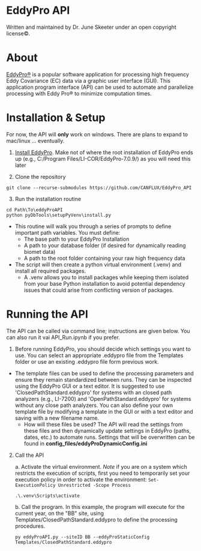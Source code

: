 # EddyPro API

Written and maintained by Dr. June Skeeter under an open copyright license&copy;.

# About

[EddyPro&reg;](https://www.licor.com/env/support/EddyPro/topics/introduction.html#top) is a popular software application for processing high frequency Eddy Covariance (EC) data via a graphic user interface (GUI).  This application program interface (API) can be used to automate and parallelize processing with Eddy Pro&reg; to minimize computation times.

<!-- ## Workflow

There are two main things the API does.

1. **Pre-processing**: finds the data within the source directory, parses .  

    a. Generate .csv files of biomet data and dynamic metadata as needed (**for Biomet.Net database users**).
    b. Search the source directory for all files in specified format (e.g., .ghg, .dat, etc.) covering the desired time period.
    c. Read all relevant data and embedded metadata (.ghg files) and generate descriptive statistics for each interval.
        * If embedded metadata are not available, the user can provide a template .metadata file to serve as a basis for processing.  This file can be created using EddyPro or a text editor.  
            * See **Templates/CR1000_LI7500_Template.metadata** for an example.  This .metadata file is for a simple setup consisting of a CSAT3 and a LI75000 logged at 10Hz on a CR1000.
    d. Filter data to exclude intervals with poor quality data that would prohibit reliable flux estimation. e.g., we can exclude intervals with mean flow rate <10 lpm for a LI-2700.
        * See **config_files/config.yml**: monitoringInstructions>dataFilters for a full list of filters or to add more of your own
    e. Overwrite metadata (embedded or template) with time varying metadata from a .csv file.
        * See **Templates/Manual_Metadata_Updates.csv** for an example
            * The file defines when settings were changed using TIMESTAMP Start and TIMESTAMP End (optional).  If an end is not provided, the change is assumed permanent, until another change is defined in the overwrite file.  If an end is provided the change only applies to the time periods between (inclusive of) the Start and End TIMESTAMP.  Only metadata that were changed should be defined for a given record.  Records are specified in two column headers corresponding to their section and key values in a LICOR .metadata file.
    f. Group the data by periods of common configurations, so EddyPro will only be run on periods with equivalent settings.
        * e.g., if sensor separation changed, the data before and after the change would be run as separate groups for the purpose of generating representative spectral corrections


2. **Running EddyPro&reg**; takes the results of the pre-processing routine and uses it to generate and execute batch runs of EddyPro in parallel.  The outputs are then stitched together into homogenous files and can be output into binary Biomet.Net database format if desired. -->


# Installation & Setup

For now, the API will **only** work on windows.  There are plans to expand to mac/linux ... eventually.

1. [Install EddyPro](https://www.licor.com/env/support/EddyPro/software.html).  Make not of where the root installation of EddyPro ends up (e.g., C:/Program Files/LI-COR/EddyPro-7.0.9/) as you will need this later

2. Clone the repository

```{bash}
git clone --recurse-submodules https://github.com/CANFLUX/EddyPro_API
```

3. Run the installation routine 

```{bash}
cd Path\To\eddyProAPI
python pyDbTools\setupPyVenv\install.py
```

* This routine will walk you through a series of prompts to define important path variables.  You must define:
    + The base path to your EddyPro Installation
    + A path to your database folder (if desired for dynamically reading biomet data)
    + A path to the root folder containing your raw high frequency data
* The script will then create a python virtual environment (.venv) and install all required packages.
    + A .venv allows you to install packages while keeping them isolated from your base Python installation to avoid potential dependency issues that could arise from conflicting version of packages.


<!-- 2. Create the virtual environment and install dependencies

* If you're using VSCode, it should autodetect the requirements.txt dependency list.  Open the EddyPro_API folder in VSCode.   Then hit ctrl+shift+p > type "Python" and select "Create Environment" then select requirements.txt when prompted.

* If installing via command line:
    
    a. CD into the EddyPro_API folder

    `CD /Path/to/EddyPro_API`
    
    b. To create the .venv type the following command.  *Note* if "py" doesn't work, try python, python, py3, python3 etc.  It will depend on how python is named on your system

    `py -m venv .venv`

    c. Activate the virtual environment.  *Note* if you are on a system which restricts the execution of scripts, first you need to temporarily set your execution policy in order to activate the environment: `Set-ExecutionPolicy Unrestricted -Scope Process`

    `.\.venv\Scripts\activate`

    d. Install the dependencies

    `pip install -r requirements.txt`

3. Make a copy of **config_files/user_path_definitions_template.yml** and name it **config_files\user_path_definitions.yml** then update the paths accordingly.

* The API needs to be pointed to you base installation of EddyPro.  Make sure you are running v7.0.9
* The API also needs you to define a working directory where outputs should be saved. If you were to set `workingDir: C:/highfreq/` then you would end up with outputs stored in  C:/highfreq/siteID/metadata and C:/highfreq/siteID/eddyProAPIOutputs -->

# Running the API

The API can be called via command line; instructions are given below.  You can also run it vai API_Run.ipynb if you prefer.

1. Before running EddyPro, you should decide which settings you want to use.  You can select an appropriate .eddypro file from the Templates folder or use an existing .eddypro file form previous work.

* The template files can be used to define the processing parameters and ensure they remain standardized between runs.  They can be inspected using the EddyPro GUI or a text editor.  It is suggested to use 'ClosedPathStandard.eddypro' for systems with an closed path analyzers (e.g., LI-7200) and 'OpenPathStandard.eddypro' for systems without any close path analyzers.  You can also define your own template file by modifying a template in the GUI or with a text editor and saving with a new filename name.
    * How will these files be used?  The API will read the settings from these files and then dynamically update settings in EddyPro (paths, dates, etc.) to automate runs.  Settings that will be overwritten can be found in **config_files/eddyProDynamicConfig.ini**

2. Call the API

    a. Activate the virtual environment.  *Note* if you are on a system which restricts the execution of scripts, first you need to temporarily set your execution policy in order to activate the environment: `Set-ExecutionPolicy Unrestricted -Scope Process`

    `.\.venv\Scripts\activate`

    b. Call the program.  In this example, the program will execute for the current year, on the "BB" site, using Templates/ClosedPathStandard.eddypro to define the processing procedures.

    `py eddyProAPI.py --siteID BB --eddyProStaticConfig Templates/ClosedPathStandard.eddypro`
    
